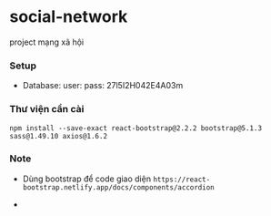 # social-network
project mạng xã hội

### Setup 
- Database: 
    user: 
    pass: 27l5I2H042E4A03m

### Thư viện cần cài
`npm install --save-exact react-bootstrap@2.2.2 bootstrap@5.1.3 sass@1.49.10 axios@1.6.2`

### Note
- Dùng bootstrap để code giao diện
    `https://react-bootstrap.netlify.app/docs/components/accordion`

- 
